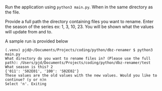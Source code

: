 Run the application using `python3 main.py`. When in the same directory as the file.

Provide a full path the directory containing files you want to rename. Enter the season of the series ex: 1, 3, 10, 23. You will be shown what the values will update from and to.

A sample run is provided below
```
(.venv) pjd@~/Documents/Projects/coding/python/dbz-renamer $ python3 main.py 
What directory do you want to rename files in? (Please use the full path): /Users/pjd/Documents/Projects/coding/python/dbz-renamer/test
What season is this? 2
{'011': 'S02E01', '100': 'S02E02'}
These values are the old values with the new values. Would you like to continue? (y or n)n
Select 'n'. Exiting
```